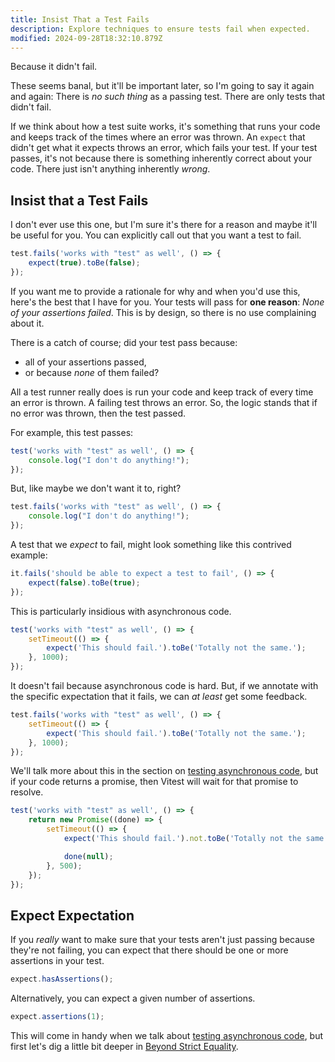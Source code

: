 ```yaml
---
title: Insist That a Test Fails
description: Explore techniques to ensure tests fail when expected.
modified: 2024-09-28T18:32:10.879Z
---
```


Because it didn't fail.

These seems banal, but it'll be important later, so I'm going to say it again and again: There is *no such thing* as a passing test. There are only tests that didn't fail.

If we think about how a test suite works, it's something that runs your code and keeps track of the times where an error was thrown. An `expect` that didn't get what it expects throws an error, which fails your test. If your test passes, it's not because there is something inherently correct about your code. There just isn't anything inherently *wrong*.

## Insist that a Test Fails

I don't ever use this one, but I'm sure it's there for a reason and maybe it'll be useful for you. You can explicitly call out that you want a test to fail.

```ts
test.fails('works with "test" as well', () => {
	expect(true).toBe(false);
});
```

If you want me to provide a rationale for why and when you'd use this, here's the best that I have for you. Your tests will pass for **one reason**: *None of your assertions failed*. This is by design, so there is no use complaining about it.

There is a catch of course; did your test pass because:

- all of your assertions passed,
- or because *none* of them failed?

All a test runner really does is run your code and keep track of every time an error is thrown. A failing test throws an error. So, the logic stands that if no error was thrown, then the test passed.

For example, this test passes:

```ts
test('works with "test" as well', () => {
	console.log("I don't do anything!");
});
```

But, like maybe we don't want it to, right?

```ts
test.fails('works with "test" as well', () => {
	console.log("I don't do anything!");
});
```

A test that we *expect* to fail, might look something like this contrived example:

```ts
it.fails('should be able to expect a test to fail', () => {
	expect(false).toBe(true);
});
```

This is particularly insidious with asynchronous code.

```ts
test('works with "test" as well', () => {
	setTimeout(() => {
		expect('This should fail.').toBe('Totally not the same.');
	}, 1000);
});
```

It doesn't fail because asynchronous code is hard. But, if we annotate with the specific expectation that it fails, we can *at least* get some feedback.

```ts
test.fails('works with "test" as well', () => {
	setTimeout(() => {
		expect('This should fail.').toBe('Totally not the same.');
	}, 1000);
});
```

We'll talk more about this in the section on [testing asynchronous code](testing-asynchronous-code.md), but if your code returns a promise, then Vitest will wait for that promise to resolve.

```ts
test('works with "test" as well', () => {
	return new Promise((done) => {
		setTimeout(() => {
			expect('This should fail.').not.toBe('Totally not the same.');

			done(null);
		}, 500);
	});
});
```

## Expect Expectation

If you *really* want to make sure that your tests aren't just passing because they're not failing, you can expect that there should be one or more assertions in your test.

```ts
expect.hasAssertions();
```

Alternatively, you can expect a given number of assertions.

```ts
expect.assertions(1);
```

This will come in handy when we talk about [testing asynchronous code](testing-asynchronous-code.md), but first let's dig a little bit deeper in [Beyond Strict Equality](beyond-strict-equality.md).
